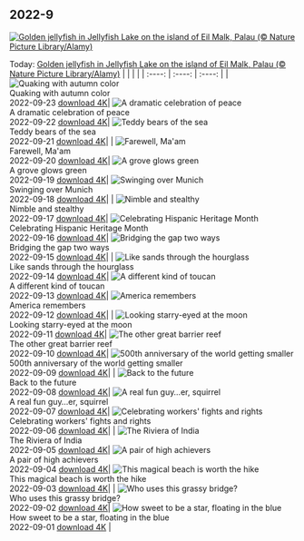 ## 2022-9
[![Golden jellyfish in Jellyfish Lake on the island of Eil Malk, Palau (© Nature Picture Library/Alamy)](https://cn.bing.com/th?id=OHR.GoldenJellyfish_EN-US6743816471_UHD.jpg&w=1000)](https://cn.bing.com/th?id=OHR.GoldenJellyfish_EN-US6743816471_UHD.jpg&pid=hp&w=3840&h=2160&rs=1&c=4)

Today: [Golden jellyfish in Jellyfish Lake on the island of Eil Malk, Palau (© Nature Picture Library/Alamy)](https://cn.bing.com/th?id=OHR.GoldenJellyfish_EN-US6743816471_UHD.jpg&pid=hp&w=3840&h=2160&rs=1&c=4)
  |      |      |      |
| :----: | :----: | :----: |
| ![Quaking with autumn color](https://cn.bing.com/th?id=OHR.LastDollarRoad_EN-US7923638318_UHD.jpg&pid=hp&w=384&h=216&rs=1&c=4) <br/> Quaking with autumn color <br/> 2022-09-23  [download 4K](https://cn.bing.com/th?id=OHR.LastDollarRoad_EN-US7923638318_UHD.jpg&pid=hp&w=3840&h=2160&rs=1&c=4)| ![A dramatic celebration of peace](https://cn.bing.com/th?id=OHR.PWPeaceDoves_EN-US7797522376_UHD.jpg&pid=hp&w=384&h=216&rs=1&c=4) <br/> A dramatic celebration of peace <br/> 2022-09-22  [download 4K](https://cn.bing.com/th?id=OHR.PWPeaceDoves_EN-US7797522376_UHD.jpg&pid=hp&w=3840&h=2160&rs=1&c=4)| ![Teddy bears of the sea](https://cn.bing.com/th?id=OHR.SitkaOtters_EN-US7714053956_UHD.jpg&pid=hp&w=384&h=216&rs=1&c=4) <br/> Teddy bears of the sea <br/> 2022-09-21  [download 4K](https://cn.bing.com/th?id=OHR.SitkaOtters_EN-US7714053956_UHD.jpg&pid=hp&w=3840&h=2160&rs=1&c=4)|
| ![Farewell, Ma'am](https://cn.bing.com/th?id=OHR.QueenFuneral_EN-US7710269016_UHD.jpg&pid=hp&w=384&h=216&rs=1&c=4) <br/> Farewell, Ma'am <br/> 2022-09-20  [download 4K](https://cn.bing.com/th?id=OHR.QueenFuneral_EN-US7710269016_UHD.jpg&pid=hp&w=3840&h=2160&rs=1&c=4)| ![A grove glows green](https://cn.bing.com/th?id=OHR.ArashiyamaBamboo_EN-US7569665443_UHD.jpg&pid=hp&w=384&h=216&rs=1&c=4) <br/> A grove glows green <br/> 2022-09-19  [download 4K](https://cn.bing.com/th?id=OHR.ArashiyamaBamboo_EN-US7569665443_UHD.jpg&pid=hp&w=3840&h=2160&rs=1&c=4)| ![Swinging over Munich](https://cn.bing.com/th?id=OHR.Wellenflug_EN-US7380614960_UHD.jpg&pid=hp&w=384&h=216&rs=1&c=4) <br/> Swinging over Munich <br/> 2022-09-18  [download 4K](https://cn.bing.com/th?id=OHR.Wellenflug_EN-US7380614960_UHD.jpg&pid=hp&w=3840&h=2160&rs=1&c=4)|
| ![Nimble and stealthy](https://cn.bing.com/th?id=OHR.PianePuma_EN-US7221521942_UHD.jpg&pid=hp&w=384&h=216&rs=1&c=4) <br/> Nimble and stealthy <br/> 2022-09-17  [download 4K](https://cn.bing.com/th?id=OHR.PianePuma_EN-US7221521942_UHD.jpg&pid=hp&w=3840&h=2160&rs=1&c=4)| ![Celebrating Hispanic Heritage Month](https://cn.bing.com/th?id=OHR.BuffaloMural_EN-US7123580117_UHD.jpg&pid=hp&w=384&h=216&rs=1&c=4) <br/> Celebrating Hispanic Heritage Month <br/> 2022-09-16  [download 4K](https://cn.bing.com/th?id=OHR.BuffaloMural_EN-US7123580117_UHD.jpg&pid=hp&w=3840&h=2160&rs=1&c=4)| ![Bridging the gap two ways](https://cn.bing.com/th?id=OHR.MarbleCanyon_EN-US7056773172_UHD.jpg&pid=hp&w=384&h=216&rs=1&c=4) <br/> Bridging the gap two ways <br/> 2022-09-15  [download 4K](https://cn.bing.com/th?id=OHR.MarbleCanyon_EN-US7056773172_UHD.jpg&pid=hp&w=3840&h=2160&rs=1&c=4)|
| ![Like sands through the hourglass](https://cn.bing.com/th?id=OHR.GSDNPest_EN-US6985335988_UHD.jpg&pid=hp&w=384&h=216&rs=1&c=4) <br/> Like sands through the hourglass <br/> 2022-09-14  [download 4K](https://cn.bing.com/th?id=OHR.GSDNPest_EN-US6985335988_UHD.jpg&pid=hp&w=3840&h=2160&rs=1&c=4)| ![A different kind of toucan](https://cn.bing.com/th?id=OHR.Aracari_EN-US6920359857_UHD.jpg&pid=hp&w=384&h=216&rs=1&c=4) <br/> A different kind of toucan <br/> 2022-09-13  [download 4K](https://cn.bing.com/th?id=OHR.Aracari_EN-US6920359857_UHD.jpg&pid=hp&w=3840&h=2160&rs=1&c=4)| ![America remembers](https://cn.bing.com/th?id=OHR.SOLHalfStaff_EN-US6710129226_UHD.jpg&pid=hp&w=384&h=216&rs=1&c=4) <br/> America remembers <br/> 2022-09-12  [download 4K](https://cn.bing.com/th?id=OHR.SOLHalfStaff_EN-US6710129226_UHD.jpg&pid=hp&w=3840&h=2160&rs=1&c=4)|
| ![Looking starry-eyed at the moon](https://cn.bing.com/th?id=OHR.KLMidAutumn_EN-US6642842911_UHD.jpg&pid=hp&w=384&h=216&rs=1&c=4) <br/> Looking starry-eyed at the moon <br/> 2022-09-11  [download 4K](https://cn.bing.com/th?id=OHR.KLMidAutumn_EN-US6642842911_UHD.jpg&pid=hp&w=3840&h=2160&rs=1&c=4)| ![The other great barrier reef](https://cn.bing.com/th?id=OHR.BHNMBelize_EN-US6404020386_UHD.jpg&pid=hp&w=384&h=216&rs=1&c=4) <br/> The other great barrier reef <br/> 2022-09-10  [download 4K](https://cn.bing.com/th?id=OHR.BHNMBelize_EN-US6404020386_UHD.jpg&pid=hp&w=3840&h=2160&rs=1&c=4)| ![500th anniversary of the world getting smaller](https://cn.bing.com/th?id=OHR.CircumnavigationAnni_EN-US9635067459_UHD.jpg&pid=hp&w=384&h=216&rs=1&c=4) <br/> 500th anniversary of the world getting smaller <br/> 2022-09-09  [download 4K](https://cn.bing.com/th?id=OHR.CircumnavigationAnni_EN-US9635067459_UHD.jpg&pid=hp&w=3840&h=2160&rs=1&c=4)|
| ![Back to the future](https://cn.bing.com/th?id=OHR.MuseudoAmanha_EN-US9576177041_UHD.jpg&pid=hp&w=384&h=216&rs=1&c=4) <br/> Back to the future <br/> 2022-09-08  [download 4K](https://cn.bing.com/th?id=OHR.MuseudoAmanha_EN-US9576177041_UHD.jpg&pid=hp&w=3840&h=2160&rs=1&c=4)| ![A real fun guy…er, squirrel](https://cn.bing.com/th?id=OHR.SquirrelMushroom_EN-US8955570535_UHD.jpg&pid=hp&w=384&h=216&rs=1&c=4) <br/> A real fun guy…er, squirrel <br/> 2022-09-07  [download 4K](https://cn.bing.com/th?id=OHR.SquirrelMushroom_EN-US8955570535_UHD.jpg&pid=hp&w=3840&h=2160&rs=1&c=4)| ![Celebrating workers' fights and rights](https://cn.bing.com/th?id=OHR.GastoniaParade_EN-US8873564493_UHD.jpg&pid=hp&w=384&h=216&rs=1&c=4) <br/> Celebrating workers' fights and rights <br/> 2022-09-06  [download 4K](https://cn.bing.com/th?id=OHR.GastoniaParade_EN-US8873564493_UHD.jpg&pid=hp&w=3840&h=2160&rs=1&c=4)|
| ![The Riviera of India](https://cn.bing.com/th?id=OHR.ArambolBeach_EN-US7908449198_UHD.jpg&pid=hp&w=384&h=216&rs=1&c=4) <br/> The Riviera of India <br/> 2022-09-05  [download 4K](https://cn.bing.com/th?id=OHR.ArambolBeach_EN-US7908449198_UHD.jpg&pid=hp&w=3840&h=2160&rs=1&c=4)| ![A pair of high achievers](https://cn.bing.com/th?id=OHR.MalaysiaTwinTowers_EN-US7848703415_UHD.jpg&pid=hp&w=384&h=216&rs=1&c=4) <br/> A pair of high achievers <br/> 2022-09-04  [download 4K](https://cn.bing.com/th?id=OHR.MalaysiaTwinTowers_EN-US7848703415_UHD.jpg&pid=hp&w=3840&h=2160&rs=1&c=4)| ![This magical beach is worth the hike](https://cn.bing.com/th?id=OHR.SeitanLimania_EN-US5452823219_UHD.jpg&pid=hp&w=384&h=216&rs=1&c=4) <br/> This magical beach is worth the hike <br/> 2022-09-03  [download 4K](https://cn.bing.com/th?id=OHR.SeitanLimania_EN-US5452823219_UHD.jpg&pid=hp&w=3840&h=2160&rs=1&c=4)|
| ![Who uses this grassy bridge?](https://cn.bing.com/th?id=OHR.WildlifeCrossing_EN-US7691052130_UHD.jpg&pid=hp&w=384&h=216&rs=1&c=4) <br/> Who uses this grassy bridge? <br/> 2022-09-02  [download 4K](https://cn.bing.com/th?id=OHR.WildlifeCrossing_EN-US7691052130_UHD.jpg&pid=hp&w=3840&h=2160&rs=1&c=4)| ![How sweet to be a star, floating in the blue](https://cn.bing.com/th?id=OHR.BlueLinckia_EN-US7078787133_UHD.jpg&pid=hp&w=384&h=216&rs=1&c=4) <br/> How sweet to be a star, floating in the blue <br/> 2022-09-01  [download 4K](https://cn.bing.com/th?id=OHR.BlueLinckia_EN-US7078787133_UHD.jpg&pid=hp&w=3840&h=2160&rs=1&c=4) |
